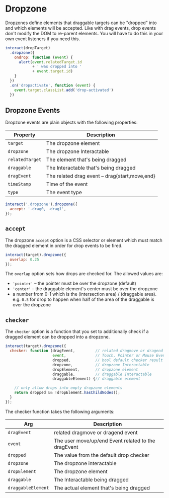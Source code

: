 Dropzone
========

Dropzones define elements that draggable targets can be "dropped" into and which
elements will be accepted. Like with drag events, drop events don't modify the
DOM to re-parent elements. You will have to do this in your own event listeners
if you need this.

```javascript
interact(dropTarget)
  .dropzone({
    ondrop: function (event) {
      alert(event.relatedTarget.id
            + ' was dropped into '
            + event.target.id)
    }
  })
  .on('dropactivate', function (event) {
    event.target.classList.add('drop-activated')
  })
```

Dropzone Events
---------------

Dropzone events are plain objects with the following properties:

| Property                | Description                                       |
| ----------------------- | --------------------------------------------------|
| `target`                | The dropzone element                              |
| `dropzone`              | The dropzone Interactable                         |
| `relatedTarget`         | The element that's being dragged                  |
| `draggable`             | The Interactable that's being dragged             |
| `dragEvent`             | The related drag event – drag{start,move,end}     |
| `timeStamp`             | Time of the event                                 |
| `type`                  | The event type                                    |

```javascript
interact('.dropzone').dropzone({
  accept: '.drag0, .drag1',
});
```

`accept`
--------

The dropzone `accept` option is a CSS selector or element which must match the
dragged element in order for drop events to be fired.

```javascript
interact(target).dropzone({
  overlap: 0.25
});
```

The `overlap` option sets how drops are checked for. The allowed values are:

 - `'pointer'` – the pointer must be over the dropzone (default)
 - `'center'` – the draggable element's center must be over the dropzone
 - a number from 0-1 which is the (intersection area) / (draggable area).  e.g.
 `0.5` for drop to happen when half of the area of the draggable is over the
 dropzone

`checker`
---------

The `checker` option is a function that you set to additionally check if a
dragged element can be dropped into a dropzone.

```javascript
interact(target).dropzone({
  checker: function (dragEvent,         // related dragmove or dragend
                     event,             // Touch, Pointer or Mouse Event
                     dropped,           // bool default checker result
                     dropzone,          // dropzone Interactable
                     dropElement,       // dropzone element
                     draggable,         // draggable Interactable
                     draggableElement) {// draggable element

    // only allow drops into empty dropzone elements
    return dropped && !dropElement.hasChildNodes();
  }
});
 ```

The checker function takes the following arguments:

| Arg                     | Description                                       |
| ----------------------- | --------------------------------------------------|
| `dragEvent`             | related dragmove or dragend event                 |
| `event`                 | The user move/up/end Event related to the dragEvent
| `dropped`               | The value from the default drop checker           |
| `dropzone`              | The dropzone interactable                         |
| `dropElement`           | The dropzone element                              |
| `draggable`             | The Interactable being dragged                    |
| `draggableElement`      | The actual element that's being dragged           |
